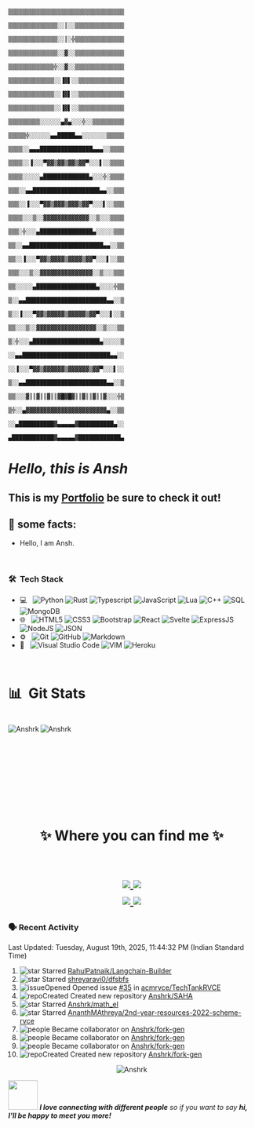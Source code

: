 



                                            ▒▒▒▒▒▒▒▒▒▒▒▒▒▒▒▒▒▒▒▒▒▒▒▒▒▒▒▒▒▒▒▒▒
                                            ▒▒▒▒▒▒▒▒▒▒▒▒▒▒░░║░░▒▒▒▒▒▒▒▒▒▒▒▒▒▒
                                            ▒▒▒▒▒▒▒▒▒▒▒▒▒▒░░║░╬▒▒▒▒▒▒▒▒▒▒▒▒▒▒
                                            ▒▒▒▒▒▒▒▒▒▒▒▒▒▒░░▓░░▒▒▒▒▒▒▒▒▒▒▒▒▒▒
                                            ▒▒▒▒▒▒▒▒▒▒▒▒▒╬░░▓░░▒▒▒▒▒▒▒▒▒▒▒▒▒▒
                                            ▒▒▒▒▒▒▒▒▒▒▒▒▒░░▐▓▌░░▒▒▒▒▒▒▒▒▒▒▒▒▒
                                            ▒▒▒▒▒▒▒▒▒▒▒▒▒░░▐▓▌░░▒▒▒▒▒▒▒▒▒▒▒▒▒
                                            ▒▒▒▒▒▒▒▒▒▒▒▒▒░░▐▓▌░░▒▒▒▒▒▒▒▒▒▒▒▒▒
                                            ▒▒▒▒▒▒▒▒▒░░░░░░▄▓▄░░░╬░░▒▒▒▒▒▒▒▒▒
                                            ▒▒▒▒▒╬░░░░░░▄▄█████▄▄░░░░░░░▒▒▒▒▒
                                            ▒▒▒▒░░▄▄▄███████████████▄▄▄░░▒▒▒▒
                                            ▒▒▒▒░░▐░░░▀▓▓▒▓▓▒▓▓▒▓▓▀░░░▌░░▒▒▒▒
                                            ▒▒▒▒░░░░░▄█████████████▄░░░╬░▒▒▒▒
                                            ▒▒▒░░▄▄███████████████████▄▄░░▒▒▒
                                            ▒▒▒░░▐░░░▀▓▓▒▓▓▓▒▓▓▓▒▓▓▀░░░▌░░▒▒▒
                                            ▒▒▒▒░░░▒░░▓▓▓▓▓▓▓▓▓▓▓▓▓░░▒░░░▒▒▒▒
                                            ▒▒▒░╬░░░▄███████████████▄░░░░░▒▒▒
                                            ▒▒░░▄▄█████████████████████▄▄░░▒▒
                                            ▒▒░░▐░░░▀▓▓▒▓▓▓▓▒▓▓▓▓▒▓▓▀░░░▌░░▒▒
                                            ▒▒▒░░░▒░░▓▓▓▓▓▓▓▓▓▓▓▓▓▓▓░░▒░░░▒▒▒
                                            ▒▒░░░░░▄█████████████████▄░░░░╬▒▒
                                            ▒░░▄▄███████████████████████▄▄░░▒
                                            ▒░░▐░░░▀▓▓▒▓▓▓▓▓▒▓▓▓▓▓▒▓▓▀░░░▌░░▒
                                            ▒▒░░░▒░░▓▓▓▓▓▓▓▓▓▓▓▓▓▓▓▓▓░░▒░░░▒▒
                                            ▒░╬░░░▄███████████████████▄░░░░░▒
                                            ░░▄▄█████████████████████████▄▄░░
                                            ░░▐░░░▀▓▓▒▓▓▓▓▓▓▒▓▓▓▓▓▓▒▓▓▀░░░▌░░
                                            ▒░░▄▄███████████████████████▄▄░░▒
                                            ▒▒░░░▓║║▓║║▓║║▓█▓█▓║║▓║║▓║║▓░░░╬▒
                                            ▒╬░░▄▓▓▓▓▓▓▓▓▓▓▓▓▓▓▓▓▓▓▓▓▓▓▓▄░░▒▒
                                            ░░▄██████████▓▄▄▄▄▄▓██████████▄░░
                                            ▄████████████▓▄▄▄▄▄▓████████████▄
                                            
                                            
                                            
# ___Hello, this is Ansh___
## This is my [Portfolio](https://anshrk.github.io) be sure to check it out!
## 🍕 some facts:</b>

- Hello, I am Ansh.



</br>

<h3> 🛠 &nbsp;Tech Stack</h3>

- 💻 &nbsp;
  ![Python](https://img.shields.io/badge/-python-000000?style=for-the-badge&logo=python)
  ![Rust](https://img.shields.io/badge/-rust-000000?style=for-the-badge&logo=rust)
  ![Typescript](https://img.shields.io/badge/-typescript-000000?style=for-the-badge&logo=typescript)
  ![JavaScript](https://img.shields.io/badge/-JavaScript-000000?style=for-the-badge&logo=javascript)
  ![Lua](https://img.shields.io/badge/-Lua-000000?style=for-the-badge&logo=lua) 
  ![C++](https://img.shields.io/badge/-C++-000000?style=for-the-badge&logo=C%2B%2B&logoColor=00599C)
  ![SQL](https://img.shields.io/badge/-SQL-000000?style=for-the-badge&logo=MySQL)
  ![MongoDB](https://img.shields.io/badge/-mongoDB-000000?style=for-the-badge&logo=mongodb)
- 🌐 &nbsp;
  ![HTML5](https://img.shields.io/badge/-HTML5-E34F26?style=flat&logo=html5&logoColor=white) 
  ![CSS3](https://img.shields.io/badge/-CSS3-1572B6?style=flat&logo=css3&logoColor=white)
  ![Bootstrap](https://img.shields.io/badge/-Bootstrap-563D7C?style=flat&logo=bootstrap&logoColor=white)
  ![React](https://img.shields.io/badge/-React-000000?style=flat&logo=react&logoColor=00c8ff)
  ![Svelte](https://img.shields.io/badge/-svelte-fff?style=flat&logo=svelte&logoColor=FF4500)
  ![ExpressJS](https://img.shields.io/badge/-Express.js-787878?style=flat)
  ![NodeJS](https://img.shields.io/badge/-Node.js-3C873A?style=flat&logo=Node.js&logoColor=white)
  ![JSON](https://img.shields.io/badge/-json-02569B?style=flat&logo=json&link=https://github.com/BRdhanani)
- ⚙️ &nbsp;
  ![Git](https://img.shields.io/badge/-Git-333333?style=flat&logo=git)
  ![GitHub](https://img.shields.io/badge/-GitHub-333333?style=flat&logo=github)
  ![Markdown](https://img.shields.io/badge/-Markdown-333333?style=flat&logo=markdown)
- 🔧 &nbsp;
  ![Visual Studio Code](https://img.shields.io/badge/-Visual%20Studio%20Code-333333?style=flat&logo=visual-studio-code&logoColor=007ACC)
  ![VIM](https://img.shields.io/badge/-Vm-333333?style=flat&logo=vim&logoColor=019833)
  ![Heroku](https://img.shields.io/badge/-Heroku-gray?style=flat&logo=heroku&link=https://github.com/BRdhanani)

<br/>

<h1 align="left"> 📊 &nbsp;Git Stats</h1>
</br>

<img align="center" src="https://github-readme-stats.vercel.app/api?username=anshrk&show_icons=true&theme=radical" alt="Anshrk" />
<img align="left" src="https://github-readme-stats.vercel.app/api/top-langs/?username=anshrk&layout=compact&hide=html&theme=radical" alt="Anshrk" />
</br>
</br>
<h1 align="center">
<br/>
<div> </div>
  </br>
  </br>
  </br>
✨ Where you can find me ✨

<p align="center">
  <br/>
  <a href="https://www.linkedin.com/in/ansh-kashyap-0755aa1b2/">
    <img src="https://img.shields.io/badge/LinkedIn-%230077B5.svg?&style=flat-square&logo=linkedin&logoColor=white">
  </a>
  
  <a href="https://github.com/anshrk">
    <img src="https://img.shields.io/badge/Github-%230A0A0A.svg?&style=flat-square&logo=Github&logoColor=white">  
  </a>
  <br/>
  <a href="https://www.instagram.com/ansh_r_k">
    <img src="https://img.shields.io/badge/Instagram-%23E4405F.svg?&style=flat-square&logo=instagram&logoColor=white">
  </a>

  <a href="https://twitter.com/AnshKas24782504">
    <img src="https://img.shields.io/badge/twitter-%230077D4.svg?&style=flat-square&logo=twitter&logoColor=white">
  </a>
</p>

</h1>

### 🗣 Recent Activity
<!--RECENT_ACTIVITY:last_update-->
Last Updated: Tuesday, August 19th, 2025, 11:44:32 PM (Indian Standard Time)
<!--RECENT_ACTIVITY:last_update_end-->
<!--RECENT_ACTIVITY:start-->
1. ![star] Starred [RahulPatnaik/Langchain-Builder](https://github.com/RahulPatnaik/Langchain-Builder)
2. ![star] Starred [shreyaravi0/dfsbfs](https://github.com/shreyaravi0/dfsbfs)
3. ![issueOpened] Opened issue [#35](https://github.com/acmrvce/TechTankRVCE/issues/35) in [acmrvce/TechTankRVCE](https://github.com/acmrvce/TechTankRVCE)
4. ![repoCreated] Created new repository [Anshrk/SAHA](https://github.com/Anshrk/SAHA)
5. ![star] Starred [Anshrk/math_el](https://github.com/Anshrk/math_el)
6. ![star] Starred [AnanthMAthreya/2nd-year-resources-2022-scheme-rvce](https://github.com/AnanthMAthreya/2nd-year-resources-2022-scheme-rvce)
7. ![people] Became collaborator on [Anshrk/fork-gen](https://github.com/Anshrk/fork-gen)
8. ![people] Became collaborator on [Anshrk/fork-gen](https://github.com/Anshrk/fork-gen)
9. ![people] Became collaborator on [Anshrk/fork-gen](https://github.com/Anshrk/fork-gen)
10. ![repoCreated] Created new repository [Anshrk/fork-gen](https://github.com/Anshrk/fork-gen)
<!--RECENT_ACTIVITY:end-->

<p align="center"> <img src="https://komarev.com/ghpvc/?username=anshrk&color=00FFFF&label=cool%20count" alt="Anshrk" /> </p>

<img src="https://media.giphy.com/media/LnQjpWaON8nhr21vNW/giphy.gif" width="60"> <em><b>I love connecting with different people</b> so if you want to say <b>hi, I'll be happy to meet you more!</b></em>

<!-- Badges -->
[issueOpened]: https://cdn.jsdelivr.net/gh/Readme-Workflows/Readme-Icons@main/icons/octicons/IssueOpenedOld.svg
[issueClosed]: https://cdn.jsdelivr.net/gh/Readme-Workflows/Readme-Icons@main/icons/octicons/IssueClosedOld.svg

[prOpened]: https://cdn.jsdelivr.net/gh/Readme-Workflows/Readme-Icons@main/icons/octicons/PullRequestOpened.svg
[prClosed]: https://cdn.jsdelivr.net/gh/Readme-Workflows/Readme-Icons@main/icons/octicons/PullRequestClosed.svg
[prMerged]: https://cdn.jsdelivr.net/gh/Readme-Workflows/Readme-Icons@main/icons/octicons/PullRequestMerged.svg

[comment]: https://cdn.jsdelivr.net/gh/Readme-Workflows/Readme-Icons@main/icons/octicons/Comment.svg

[changesRequested]: https://cdn.jsdelivr.net/gh/Readme-Workflows/Readme-Icons@main/icons/octicons/RequestedChanges.svg
[approved]: https://cdn.jsdelivr.net/gh/Readme-Workflows/Readme-Icons@main/icons/octicons/ApprovedChanges.svg

[repoCreated]: https://cdn.jsdelivr.net/gh/Readme-Workflows/Readme-Icons@main/icons/octicons/Repository.svg
[release]: https://cdn.jsdelivr.net/gh/Readme-Workflows/Readme-Icons@main/icons/octicons/Release.svg
[star]: https://cdn.jsdelivr.net/gh/Readme-Workflows/Readme-Icons@main/icons/octicons/StarredRepository.svg
[wiki]: https://cdn.jsdelivr.net/gh/Readme-Workflows/Readme-Icons@main/icons/octicons/Wiki.svg
[fork]: https://cdn.jsdelivr.net/gh/Readme-Workflows/Readme-Icons@main/icons/octicons/ForkedRepository.svg
[people]: https://cdn.jsdelivr.net/gh/Readme-Workflows/Readme-Icons@main/icons/octicons/People.svg
